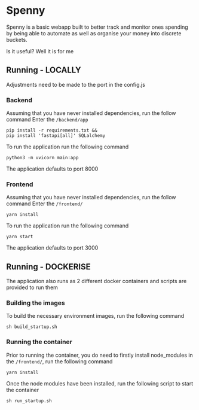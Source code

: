 # Spenny

Spenny is a basic webapp built to better track and monitor ones spending by being able to automate as well as organise your money into discrete buckets.

Is it useful? Well it is for me

## Running - LOCALLY

Adjustments need to be made to the port in the config.js

### Backend

Assuming that you have never installed dependencies, run the follow command
Enter the `/backend/app`

```
pip install -r requirements.txt &&
pip install 'fastapi[all]' SQLalchemy
```

To run the application run the following command

```
python3 -m uvicorn main:app
```

The application defaults to port 8000

### Frontend

Assuming that you have never installed dependencies, run the follow command
Enter the `/frontend/`

```
yarn install
```

To run the application run the following command

```
yarn start
```

The application defaults to port 3000

## Running - DOCKERISE

The application also runs as 2 different docker containers and scripts are provided to run them

### Building the images

To build the necessary environment images, run the following command

```
sh build_startup.sh
```

### Running the container

Prior to running the container, you do need to firstly install node_modules in the `/frontend/`, run the following command
```
yarn install
```

Once the node modules have been installed, run the following script to start the container

```
sh run_startup.sh
```